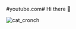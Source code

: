 #youtube.com# Hi there 👋

![cat_cronch](https://github.com/user-attachments/assets/2a6122ab-61fb-4c3e-aa32-8422f9b9befd)

  
